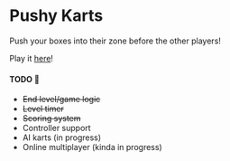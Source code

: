 # Pushy Karts  

Push your boxes into their zone before the other players!

Play it [here](https://pushy-karts.glitch.me/)!


#### TODO 🚧

* ~~End level/game logic~~
* ~~Level timer~~
* ~~Scoring system~~
* Controller support
* AI karts (in progress)
* Online multiplayer (kinda in progress)